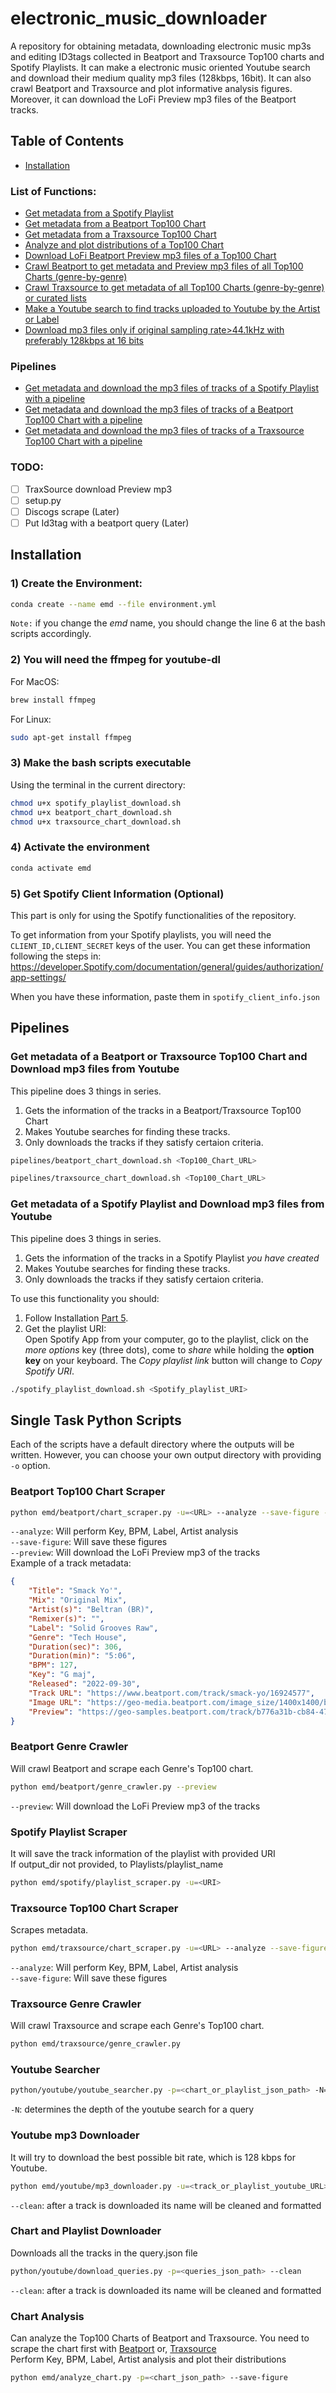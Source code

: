 # electronic_music_downloader

A repository for obtaining metadata, downloading electronic music mp3s and editing ID3tags collected in Beatport and Traxsource Top100 charts and Spotify Playlists. It can make a electronic music oriented Youtube search and download their medium quality mp3 files (128kbps, 16bit). It can also crawl Beatport and Traxsource and plot informative analysis figures. Moreover, it can download the LoFi Preview mp3 files of the Beatport tracks.

## Table of Contents
* [Installation](#installation)
### List of Functions:
* [Get metadata from a Spotify Playlist](#spotify-playlist-scraper)
* [Get metadata from a Beatport Top100 Chart](#beatport-top100-chart-scraper)
* [Get metadata from a Traxsource Top100 Chart](#traxsource-top100-chart-scraper)
* [Analyze and plot distributions of a Top100 Chart](#chart-analysis)
* [Download LoFi Beatport Preview mp3 files of a Top100 Chart](#beatport-top100-chart-scraper)
* [Crawl Beatport to get metadata and Preview mp3 files of all Top100 Charts (genre-by-genre)](#beatport-genre-crawler)
* [Crawl Traxsource to get metadata of all Top100 Charts  (genre-by-genre) or curated lists](#traxsource-genre-crawler)
* [Make a Youtube search to find tracks uploaded to Youtube by the Artist or Label](#youtube-searcher)
* [Download mp3 files only if original sampling rate>44.1kHz with preferably 128kbps at 16 bits](#youtube-mp3-downloader)
### Pipelines
* [Get metadata and download the mp3 files of tracks of a Spotify Playlist with a pipeline](#get-metadata-of-a-spotify-playlist-and-download-mp3-files-from-youtube)
* [Get metadata and download the mp3 files of tracks of a Beatport Top100 Chart with a pipeline](#get-metadata-of-a-beatport-or-traxsource-top100-chart-and-download-mp3-files-from-youtube)
* [Get metadata and download the mp3 files of tracks of a Traxsource Top100 Chart with a pipeline](#get-metadata-of-a-beatport-or-traxsource-top100-chart-and-download-mp3-files-from-youtube)
### TODO:
- [ ] TraxSource download Preview mp3
- [ ] setup.py
- [ ] Discogs scrape (Later)
- [ ] Put Id3tag with a beatport query (Later)

## Installation

### 1) Create the Environment:
```bash
conda create --name emd --file environment.yml
```
`Note:` if you change the *emd* name, you should change the line 6 at the bash scripts accordingly.

### 2) You will need the ffmpeg for youtube-dl

For MacOS: 
```bash
brew install ffmpeg
```
For Linux:
```bash
sudo apt-get install ffmpeg
```
### 3) Make the bash scripts executable

Using the terminal in the current directory:
```bash
chmod u+x spotify_playlist_download.sh
chmod u+x beatport_chart_download.sh
chmod u+x traxsource_chart_download.sh
```
### 4) Activate the environment
```bash
conda activate emd
```
### 5) Get Spotify Client Information (Optional)

This part is only for using the Spotify functionalities of the repository.

To get information from your Spotify playlists, you will need the `CLIENT_ID,CLIENT_SECRET` keys of the user. You can get these information following the steps in: https://developer.Spotify.com/documentation/general/guides/authorization/app-settings/

When you have these information, paste them in `spotify_client_info.json`

## Pipelines

### Get metadata of a Beatport  or Traxsource Top100 Chart and Download mp3 files from Youtube
This pipeline does 3 things in series.
1. Gets the information of the tracks in a Beatport/Traxsource Top100 Chart
2. Makes Youtube searches for finding these tracks.
3. Only downloads the tracks if they satisfy certaion criteria.

```bash
pipelines/beatport_chart_download.sh <Top100_Chart_URL>
```
```bash
pipelines/traxsource_chart_download.sh <Top100_Chart_URL>
```

### Get metadata of a Spotify Playlist and Download mp3 files from Youtube
This pipeline does 3 things in series.
1. Gets the information of the tracks in a Spotify Playlist *you have created*
2. Makes Youtube searches for finding these tracks.
3. Only downloads the tracks if they satisfy certaion criteria.

To use this functionality you should:
1. Follow Installation [Part 5](#5-get-spotify-client-information-optional).
2. Get the playlist URI:<br>
Open Spotify App from your computer, go to the playlist, click on the *more options* key (three dots), come to *share* while holding the **option key** on your keyboard. The *Copy playlist link* button will change to *Copy Spotify URI*.

```bash
./spotify_playlist_download.sh <Spotify_playlist_URI>
```

## Single Task Python Scripts
Each of the scripts have a default directory where the outputs will be written. However, you can choose your own output directory with providing `-o` option.

### Beatport Top100 Chart Scraper
```bash
python emd/beatport/chart_scraper.py -u=<URL> --analyze --save-figure --preview
```
`--analyze`: Will perform Key, BPM, Label, Artist analysis<br>
`--save-figure`: Will save these figures<br>
`--preview`: Will download the LoFi Preview mp3 of the tracks<br>
Example of a track metadata:
```json
{
    "Title": "Smack Yo'",
    "Mix": "Original Mix",
    "Artist(s)": "Beltran (BR)",
    "Remixer(s)": "",
    "Label": "Solid Grooves Raw",
    "Genre": "Tech House",
    "Duration(sec)": 306,
    "Duration(min)": "5:06",
    "BPM": 127,
    "Key": "G maj",
    "Released": "2022-09-30",
    "Track URL": "https://www.beatport.com/track/smack-yo/16924577",
    "Image URL": "https://geo-media.beatport.com/image_size/1400x1400/b7db5333-f7c2-490d-9b07-e95df80a49a0.jpg",
    "Preview": "https://geo-samples.beatport.com/track/b776a31b-cb84-477f-a7bb-0476c5a1ee8e.LOFI.mp3"
}
```

### Beatport Genre Crawler
Will crawl Beatport and scrape each Genre's Top100 chart.
```bash
python emd/beatport/genre_crawler.py --preview
```
`--preview`: Will download the LoFi Preview mp3 of the tracks

### Spotify Playlist Scraper
It will save the track information of the playlist with provided URI<br>
If output_dir not provided, to Playlists/playlist_name
```bash
python emd/spotify/playlist_scraper.py -u=<URI>
```

### Traxsource Top100 Chart Scraper
Scrapes metadata.
```bash
python emd/traxsource/chart_scraper.py -u=<URL> --analyze --save-figure
```
`--analyze`: Will perform Key, BPM, Label, Artist analysis<br>
`--save-figure`: Will save these figures<br>

### Traxsource Genre Crawler
Will crawl Traxsource and scrape each Genre's Top100 chart.
```bash
python emd/traxsource/genre_crawler.py
```

### Youtube Searcher
```bash
python/youtube/youtube_searcher.py -p=<chart_or_playlist_json_path> -N=5
```
`-N`: determines the depth of the youtube search for a query

### Youtube mp3 Downloader
It will try to download the best possible bit rate, which is 128 kbps for Youtube.
```bash
python emd/youtube/mp3_downloader.py -u=<track_or_playlist_youtube_URL> --clean
```
`--clean`: after a track is downloaded its name will be cleaned and formatted<br>

### Chart and Playlist Downloader
Downloads all the tracks in the query.json file
```bash
python/youtube/download_queries.py -p=<queries_json_path> --clean
```
`--clean`: after a track is downloaded its name will be cleaned and formatted<br>

### Chart Analysis
Can analyze the Top100 Charts of Beatport and Traxsource. You need to scrape the chart first with [Beatport](#beatport-top100-chart-scraper) or, [Traxsource](#traxsource-top100-chart-scraper)<br>
Perform Key, BPM, Label, Artist analysis and plot their distributions
```bash
python emd/analyze_chart.py -p=<chart_json_path> --save-figure
```
